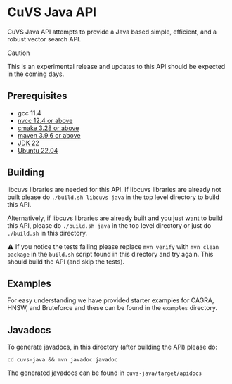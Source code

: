 # CuVS Java API

CuVS Java API attempts to provide a Java based simple, efficient, and a robust vector search API.

> [!CAUTION]
> This is an experimental release and updates to this API should be expected in the coming days.

## Prerequisites

- gcc 11.4
- [nvcc 12.4 or above](https://developer.nvidia.com/cuda-downloads)
- [cmake 3.28 or above](https://cmake.org/download/)
- [maven 3.9.6 or above](https://maven.apache.org/download.cgi)
- [JDK 22](https://openjdk.org/projects/jdk/22/)
- [Ubuntu 22.04](https://releases.ubuntu.com/jammy/)


## Building

libcuvs libraries are needed for this API. If libcuvs libraries are already not built please do `./build.sh libcuvs java` in the top level directory to build this API.

Alternatively, if libcuvs libraries are already built and you just want to build this API, please
do `./build.sh java` in the top level directory or just do `./build.sh` in this directory.

:warning: If you notice the tests failing please replace `mvn verify` with `mvn clean package` in the `build.sh` script found in this directory and try again. This should build the API (and skip the tests).

## Examples

For easy understanding we have provided starter examples for CAGRA, HNSW, and Bruteforce and these can be found in the `examples` directory.

## Javadocs

To generate javadocs, in this directory (after building the API) please do:

```
cd cuvs-java && mvn javadoc:javadoc
```

The generated javadocs can be found in `cuvs-java/target/apidocs`
